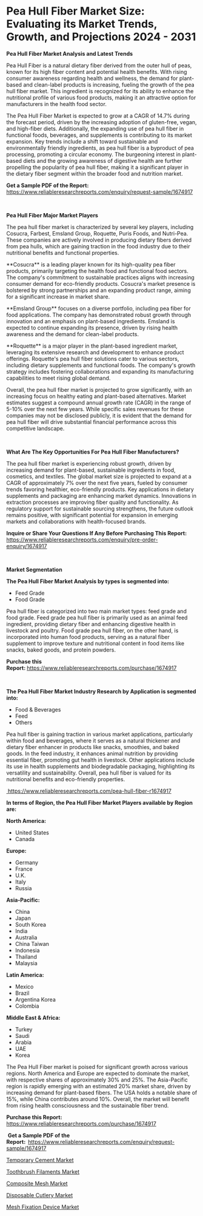 <p><h1>Pea Hull Fiber Market Size: Evaluating its Market Trends, Growth, and Projections 2024 - 2031</h1></p><p><strong>Pea Hull Fiber Market Analysis and Latest Trends</strong></p>
<p><p>Pea Hull Fiber is a natural dietary fiber derived from the outer hull of peas, known for its high fiber content and potential health benefits. With rising consumer awareness regarding health and wellness, the demand for plant-based and clean-label products is increasing, fueling the growth of the pea hull fiber market. This ingredient is recognized for its ability to enhance the nutritional profile of various food products, making it an attractive option for manufacturers in the health food sector.</p><p>The Pea Hull Fiber Market is expected to grow at a CAGR of 14.7% during the forecast period, driven by the increasing adoption of gluten-free, vegan, and high-fiber diets. Additionally, the expanding use of pea hull fiber in functional foods, beverages, and supplements is contributing to its market expansion. Key trends include a shift toward sustainable and environmentally friendly ingredients, as pea hull fiber is a byproduct of pea processing, promoting a circular economy. The burgeoning interest in plant-based diets and the growing awareness of digestive health are further propelling the popularity of pea hull fiber, making it a significant player in the dietary fiber segment within the broader food and nutrition market.</p></p>
<p><strong>Get a Sample PDF of the Report:&nbsp;</strong> <a href="https://www.reliableresearchreports.com/enquiry/request-sample/1674917?utm_campaign=11&utm_medium=2&utm_source=Github&utm_content=ia&utm_term=07112024&utm_id=pea-hull-fiber">https://www.reliableresearchreports.com/enquiry/request-sample/1674917</a></p>
<p>&nbsp;</p>
<p><strong>Pea Hull Fiber Major Market Players</strong></p>
<p><p>The pea hull fiber market is characterized by several key players, including Cosucra, Farbest, Emsland Group, Roquette, Puris Foods, and Nutri-Pea. These companies are actively involved in producing dietary fibers derived from pea hulls, which are gaining traction in the food industry due to their nutritional benefits and functional properties.</p><p>**Cosucra** is a leading player known for its high-quality pea fiber products, primarily targeting the health food and functional food sectors. The company's commitment to sustainable practices aligns with increasing consumer demand for eco-friendly products. Cosucra's market presence is bolstered by strong partnerships and an expanding product range, aiming for a significant increase in market share.</p><p>**Emsland Group** focuses on a diverse portfolio, including pea fiber for food applications. The company has demonstrated robust growth through innovation and an emphasis on plant-based ingredients. Emsland is expected to continue expanding its presence, driven by rising health awareness and the demand for clean-label products.</p><p>**Roquette** is a major player in the plant-based ingredient market, leveraging its extensive research and development to enhance product offerings. Roquette's pea hull fiber solutions cater to various sectors, including dietary supplements and functional foods. The company's growth strategy includes fostering collaborations and expanding its manufacturing capabilities to meet rising global demand.</p><p>Overall, the pea hull fiber market is projected to grow significantly, with an increasing focus on healthy eating and plant-based alternatives. Market estimates suggest a compound annual growth rate (CAGR) in the range of 5-10% over the next few years. While specific sales revenues for these companies may not be disclosed publicly, it is evident that the demand for pea hull fiber will drive substantial financial performance across this competitive landscape.</p></p>
<p>&nbsp;</p>
<p><strong>What Are The Key Opportunities For Pea Hull Fiber Manufacturers?</strong></p>
<p><p>The pea hull fiber market is experiencing robust growth, driven by increasing demand for plant-based, sustainable ingredients in food, cosmetics, and textiles. The global market size is projected to expand at a CAGR of approximately 7% over the next five years, fueled by consumer trends favoring healthier, eco-friendly products. Key applications in dietary supplements and packaging are enhancing market dynamics. Innovations in extraction processes are improving fiber quality and functionality. As regulatory support for sustainable sourcing strengthens, the future outlook remains positive, with significant potential for expansion in emerging markets and collaborations with health-focused brands.</p></p>
<p><strong>Inquire or Share Your Questions If Any Before Purchasing This Report:</strong> <a href="https://www.reliableresearchreports.com/enquiry/pre-order-enquiry/1674917?utm_campaign=11&utm_medium=2&utm_source=Github&utm_content=ia&utm_term=07112024&utm_id=pea-hull-fiber">https://www.reliableresearchreports.com/enquiry/pre-order-enquiry/1674917</a></p>
<p>&nbsp;</p>
<p><strong>Market Segmentation</strong></p>
<p><strong>The Pea Hull Fiber Market Analysis by types is segmented into:</strong></p>
<p><ul><li>Feed Grade</li><li>Food Grade</li></ul></p>
<p><p>Pea hull fiber is categorized into two main market types: feed grade and food grade. Feed grade pea hull fiber is primarily used as an animal feed ingredient, providing dietary fiber and enhancing digestive health in livestock and poultry. Food grade pea hull fiber, on the other hand, is incorporated into human food products, serving as a natural fiber supplement to improve texture and nutritional content in food items like snacks, baked goods, and protein powders.</p></p>
<p><strong>Purchase this Report:&nbsp;</strong><a href="https://www.reliableresearchreports.com/purchase/1674917?utm_campaign=11&utm_medium=2&utm_source=Github&utm_content=ia&utm_term=07112024&utm_id=pea-hull-fiber">https://www.reliableresearchreports.com/purchase/1674917</a></p>
<p>&nbsp;</p>
<p><strong>The Pea Hull Fiber Market Industry Research by Application is segmented into:</strong></p>
<p><ul><li>Food & Beverages</li><li>Feed</li><li>Others</li></ul></p>
<p><p>Pea hull fiber is gaining traction in various market applications, particularly within food and beverages, where it serves as a natural thickener and dietary fiber enhancer in products like snacks, smoothies, and baked goods. In the feed industry, it enhances animal nutrition by providing essential fiber, promoting gut health in livestock. Other applications include its use in health supplements and biodegradable packaging, highlighting its versatility and sustainability. Overall, pea hull fiber is valued for its nutritional benefits and eco-friendly properties.</p></p>
<p><a href="https://www.reliableresearchreports.com/pea-hull-fiber-r1674917?utm_campaign=11&utm_medium=2&utm_source=Github&utm_content=ia&utm_term=07112024&utm_id=pea-hull-fiber">&nbsp;https://www.reliableresearchreports.com/pea-hull-fiber-r1674917</a></p>
<p><strong>In terms of Region, the Pea Hull Fiber Market Players available by Region are:</strong></p>
<p>
    <p> <strong> North America: </strong>
        <ul>
            <li>United States</li>
            <li>Canada</li>
        </ul>
        </p> 
    <p> <strong> Europe: </strong>
        <ul>
            <li>Germany</li>
            <li>France</li>
            <li>U.K.</li>
            <li>Italy</li>
            <li>Russia</li>
        </ul>
        </p> 
    <p> <strong> Asia-Pacific: </strong>
        <ul>
            <li>China</li>
            <li>Japan</li>
            <li>South Korea</li>
            <li>India</li>
            <li>Australia</li>
            <li>China Taiwan</li>
            <li>Indonesia</li>
            <li>Thailand</li>
            <li>Malaysia</li>
        </ul>
        </p> 
    <p> <strong> Latin America: </strong>
        <ul>
            <li>Mexico</li>
            <li>Brazil</li>
            <li>Argentina Korea</li>
            <li>Colombia</li>
        </ul>
        </p> 
    <p> <strong> Middle East & Africa: </strong>
        <ul>
            <li>Turkey</li>
            <li>Saudi</li>
            <li>Arabia</li>
            <li>UAE</li>
            <li>Korea</li>
        </ul>
    </p>
    </p>
<p><p>The Pea Hull Fiber market is poised for significant growth across various regions. North America and Europe are expected to dominate the market, with respective shares of approximately 30% and 25%. The Asia-Pacific region is rapidly emerging with an estimated 20% market share, driven by increasing demand for plant-based fibers. The USA holds a notable share of 15%, while China contributes around 10%. Overall, the market will benefit from rising health consciousness and the sustainable fiber trend.</p></p>
<p><strong>Purchase this Report: </strong><a href="https://www.reliableresearchreports.com/purchase/1674917?utm_campaign=11&utm_medium=2&utm_source=Github&utm_content=ia&utm_term=07112024&utm_id=pea-hull-fiber">https://www.reliableresearchreports.com/purchase/1674917</a></p>
<p>&nbsp;<strong>Get a Sample PDF of the Report:&nbsp;&nbsp;</strong><a href="https://www.reliableresearchreports.com/enquiry/request-sample/1674917?utm_campaign=11&utm_medium=2&utm_source=Github&utm_content=ia&utm_term=07112024&utm_id=pea-hull-fiber">https://www.reliableresearchreports.com/enquiry/request-sample/1674917</a></p>
<p><strong></strong></p>
<p><p><a href="https://issuu.com/reportprime-2/docs/temporary-cement-market-size-2030.p_eccfab00dc4c65?utm_campaign=11&utm_medium=2&utm_source=Github&utm_content=ia&utm_term=07112024&utm_id=pea-hull-fiber">Temporary Cement Market</a></p><p><a href="https://github.com/ambertqocronceb/Market-Research-Report-List-1/blob/main/toothbrush-filaments-market.md?utm_campaign=11&utm_medium=2&utm_source=Github&utm_content=ia&utm_term=07112024&utm_id=pea-hull-fiber">Toothbrush Filaments Market</a></p><p><a href="https://issuu.com/reportprime-2/docs/composite-mesh-market-size-2030.ppt_be8d5a33b640c6?utm_campaign=11&utm_medium=2&utm_source=Github&utm_content=ia&utm_term=07112024&utm_id=pea-hull-fiber">Composite Mesh Market</a></p><p><a href="https://github.com/lawriesievelwij/Market-Research-Report-List-1/blob/main/disposable-cutlery-market.md?utm_campaign=11&utm_medium=2&utm_source=Github&utm_content=ia&utm_term=07112024&utm_id=pea-hull-fiber">Disposable Cutlery Market</a></p><p><a href="https://issuu.com/reportprime-2/docs/mesh-fixation-device-market-size-20_066ef8bf8e1819?utm_campaign=11&utm_medium=2&utm_source=Github&utm_content=ia&utm_term=07112024&utm_id=pea-hull-fiber">Mesh Fixation Device Market</a></p></p>